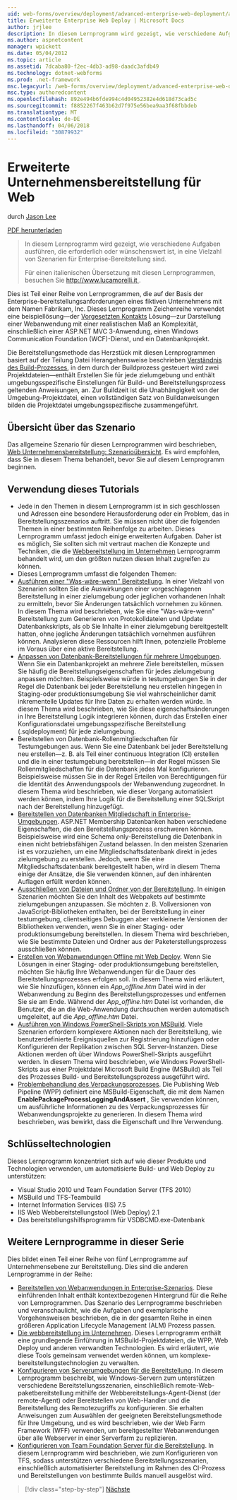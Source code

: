 ```yaml
---
uid: web-forms/overview/deployment/advanced-enterprise-web-deployment/advanced-enterprise-web-deployment
title: Erweiterte Enterprise Web Deploy | Microsoft Docs
author: jrjlee
description: In diesem Lernprogramm wird gezeigt, wie verschiedene Aufgaben ausführen, die erforderlich oder wünschenswert ist, in eine Vielzahl von Szenarien für Enterprise-Bereitstellung sind. Für eine italienische Translati...
ms.author: aspnetcontent
manager: wpickett
ms.date: 05/04/2012
ms.topic: article
ms.assetid: 7dcaba80-f2ec-4db3-ad98-daadc3afdb49
ms.technology: dotnet-webforms
ms.prod: .net-framework
msc.legacyurl: /web-forms/overview/deployment/advanced-enterprise-web-deployment/advanced-enterprise-web-deployment
msc.type: authoredcontent
ms.openlocfilehash: 892e494b6fde994c4d04952382e4d618d73cad5c
ms.sourcegitcommit: f8852267f463b62d7f975e56bea9aa3f68fbbdeb
ms.translationtype: MT
ms.contentlocale: de-DE
ms.lasthandoff: 04/06/2018
ms.locfileid: "30879932"
---
```

<a name="advanced-enterprise-web-deployment"></a>Erweiterte Unternehmensbereitstellung für Web
====================
durch [Jason Lee](https://github.com/jrjlee)

[PDF herunterladen](https://msdnshared.blob.core.windows.net/media/MSDNBlogsFS/prod.evol.blogs.msdn.com/CommunityServer.Blogs.Components.WeblogFiles/00/00/00/63/56/8130.DeployingWebAppsInEnterpriseScenarios.pdf)

> In diesem Lernprogramm wird gezeigt, wie verschiedene Aufgaben ausführen, die erforderlich oder wünschenswert ist, in eine Vielzahl von Szenarien für Enterprise-Bereitstellung sind.
> 
> Für einen italienischen Übersetzung mit diesen Lernprogrammen, besuchen Sie [ http://www.lucamorelli.it ](http://www.lucamorelli.it).


Dies ist Teil einer Reihe von Lernprogrammen, die auf der Basis der Enterprise-bereitstellungsanforderungen eines fiktiven Unternehmens mit dem Namen Fabrikam, Inc. Dieses Lernprogramm Zeichenreihe verwendet eine beispiellösung&#x2014;der [Vorgesetzten Kontakts](../web-deployment-in-the-enterprise/the-contact-manager-solution.md) Lösung&#x2014;zur Darstellung einer Webanwendung mit einer realistischen Maß an Komplexität, einschließlich einer ASP.NET MVC 3-Anwendung, einen Windows Communication Foundation (WCF)-Dienst, und ein Datenbankprojekt.

Die Bereitstellungsmethode das Herzstück mit diesen Lernprogrammen basiert auf der Teilung Datei Herangehensweise beschrieben [Verständnis des Build-Prozesses](../web-deployment-in-the-enterprise/understanding-the-build-process.md), in dem durch der Buildprozess gesteuert wird zwei Projektdateien&#x2014;enthält Erstellen Sie für jede zielumgebung und enthält umgebungsspezifische Einstellungen für Build- und Bereitstellungsprozess geltenden Anweisungen, an. Zur Buildzeit ist die Unabhängigkeit von der Umgebung-Projektdatei, einen vollständigen Satz von Buildanweisungen bilden die Projektdatei umgebungsspezifische zusammengeführt.

## <a name="scenario-overview"></a>Übersicht über das Szenario

Das allgemeine Szenario für diesen Lernprogrammen wird beschrieben, [Web Unternehmensbereitstellung: Szenarioübersicht](../deploying-web-applications-in-enterprise-scenarios/enterprise-web-deployment-scenario-overview.md). Es wird empfohlen, dass Sie in diesem Thema behandelt, bevor Sie auf diesem Lernprogramm beginnen.

## <a name="how-to-use-this-tutorial"></a>Verwendung dieses Tutorials

- Jede in den Themen in diesem Lernprogramm ist in sich geschlossen und Adressen eine besondere Herausforderung oder ein Problem, das in Bereitstellungsszenarios auftritt. Sie müssen nicht über die folgenden Themen in einer bestimmten Reihenfolge zu arbeiten. Dieses Lernprogramm umfasst jedoch einige erweiterten Aufgaben. Daher ist es möglich, Sie sollten sich mit vertraut machen die Konzepte und Techniken, die die [Webbereitstellung im Unternehmen](../web-deployment-in-the-enterprise/web-deployment-in-the-enterprise.md) Lernprogramm behandelt wird, um den größten nutzen diesen Inhalt zugreifen zu können.
- Dieses Lernprogramm umfasst die folgenden Themen:
- [Ausführen einer "Was-wäre-wenn" Bereitstellung](performing-a-what-if-deployment.md). In einer Vielzahl von Szenarien sollten Sie die Auswirkungen einer vorgeschlagenen Bereitstellung in einer zielumgebung oder jeglichen vorhandenen Inhalt zu ermitteln, bevor Sie Änderungen tatsächlich vornehmen zu können. In diesem Thema wird beschrieben, wie Sie eine "Was-wäre-wenn" Bereitstellung zum Generieren von Protokolldateien und Update Datenbankskripts, als ob Sie Inhalte in einer zielumgebung bereitgestellt hatten, ohne jegliche Änderungen tatsächlich vornehmen ausführen können. Analysieren diese Ressourcen hilft Ihnen, potenzielle Probleme im Voraus über eine aktive Bereitstellung.
- [Anpassen von Datenbank-Bereitstellungen für mehrere Umgebungen](customizing-database-deployments-for-multiple-environments.md). Wenn Sie ein Datenbankprojekt an mehrere Ziele bereitstellen, müssen Sie häufig die Bereitstellungseigenschaften für jedes zielumgebung anpassen möchten. Beispielsweise würde in testumgebungen Sie in der Regel die Datenbank bei jeder Bereitstellung neu erstellen hingegen in Staging-oder produktionsumgebung Sie viel wahrscheinlicher damit inkrementelle Updates für Ihre Daten zu erhalten werden würde. In diesem Thema wird beschrieben, wie Sie diese eigenschaftsänderungen in Ihre Bereitstellung Logik integrieren können, durch das Erstellen einer Konfigurationsdatei umgebungsspezifische Bereitstellung (.sqldeployment) für jede zielumgebung.
- Bereitstellen von Datenbank-Rollenmitgliedschaften für Testumgebungen aus. Wenn Sie eine Datenbank bei jeder Bereitstellung neu erstellen&#x2014;z. B. als Teil einer continuous Integration (CI) erstellen und die in einer testumgebung bereitstellen&#x2014;in der Regel müssen Sie Rollenmitgliedschaften für die Datenbank jedes Mal konfigurieren. Beispielsweise müssen Sie in der Regel Erteilen von Berechtigungen für die Identität des Anwendungspools der Webanwendung zugeordnet. In diesem Thema wird beschrieben, wie dieser Vorgang automatisiert werden können, indem Ihre Logik für die Bereitstellung einer SQL­Skript nach der Bereitstellung hinzugefügt.
- [Bereitstellen von Datenbanken Mitgliedschaft in Enterprise-Umgebungen](deploying-membership-databases-to-enterprise-environments.md). ASP.NET Membership Datenbanken haben verschiedene Eigenschaften, die den Bereitstellungsprozess erschweren können. Beispielsweise wird eine Schema only-Bereitstellung die Datenbank in einen nicht betriebsfähigen Zustand belassen. In den meisten Szenarien ist es vorzuziehen, um eine Mitgliedschaftsdatenbank direkt in jedes zielumgebung zu erstellen. Jedoch, wenn Sie eine Mitgliedschaftsdatenbank bereitgestellt haben, wird in diesem Thema einige der Ansätze, die Sie verwenden können, auf den inhärenten Auflagen erfüllt werden können.
- [Ausschließen von Dateien und Ordner von der Bereitstellung](excluding-files-and-folders-from-deployment.md). In einigen Szenarien möchten Sie den Inhalt des Webpakets auf bestimmte zielumgebungen anzupassen. Sie möchten z. B. Vollversionen von JavaScript-Bibliotheken enthalten, bei der Bereitstellung in einer testumgebung, clientseitiges Debuggen aber verkleinerte Versionen der Bibliotheken verwenden, wenn Sie in einer Staging- oder produktionsumgebung bereitstellen. In diesem Thema wird beschrieben, wie Sie bestimmte Dateien und Ordner aus der Paketerstellungsprozess ausschließen können.
- [Erstellen von Webanwendungen Offline mit Web Deploy](taking-web-applications-offline-with-web-deploy.md). Wenn Sie Lösungen in einer Staging- oder produktionsumgebung bereitstellen, möchten Sie häufig Ihre Webanwendungen für die Dauer des Bereitstellungsprozesses erfolgen soll. In diesem Thema wird erläutert, wie Sie hinzufügen, können ein *App\_offline.htm* Datei wird in der Webanwendung zu Beginn des Bereitstellungsprozesses und entfernen Sie sie am Ende. Während der *App\_offline.htm* Datei ist vorhanden, die Benutzer, die an die Web-Anwendung durchsuchen werden automatisch umgeleitet, auf die *App\_offline.htm* Datei.
- [Ausführen von Windows PowerShell-Skripts von MSBuild](running-windows-powershell-scripts-from-msbuild-project-files.md). Viele Szenarien erfordern komplexere Aktionen nach der Bereitstellung, wie benutzerdefinierte Ereignisquellen zur Registrierung hinzufügen oder Konfigurieren der Replikation zwischen SQL Server-Instanzen. Diese Aktionen werden oft über Windows PowerShell-Skripts ausgeführt werden. In diesem Thema wird beschrieben, wie Windows PowerShell-Skripts aus einer Projektdatei Microsoft Build Engine (MSBuild) als Teil des Prozesses Build- und Bereitstellungsprozess ausgeführt wird.
- [Problembehandlung des Verpackungsprozesses](troubleshooting-the-packaging-process.md). Die Publishing Web Pipeline (WPP) definiert eine MSBuild-Eigenschaft, die mit dem Namen **EnablePackageProcessLoggingAndAssert** , Sie verwenden können, um ausführliche Informationen zu des Verpackungsprozesses für Webanwendungsprojekte zu generieren. In diesem Thema wird beschrieben, was bewirkt, dass die Eigenschaft und Ihre Verwendung.

## <a name="key-technologies"></a>Schlüsseltechnologien

Dieses Lernprogramm konzentriert sich auf wie dieser Produkte und Technologien verwenden, um automatisierte Build- und Web Deploy zu unterstützen:

- Visual Studio 2010 und Team Foundation Server (TFS 2010)
- MSBuild und TFS-Teambuild
- Internet Information Services (IIS) 7.5
- IIS Web Webbereitstellungstool (Web Deploy) 2.1
- Das bereitstellungshilfsprogramm für VSDBCMD.exe-Datenbank

## <a name="other-tutorials-in-this-series"></a>Weitere Lernprogramme in dieser Serie

Dies bildet einen Teil einer Reihe von fünf Lernprogramme auf Unternehmensebene zur Bereitstellung. Dies sind die anderen Lernprogramme in der Reihe:

- [Bereitstellen von Webanwendungen in Enterprise-Szenarios](../deploying-web-applications-in-enterprise-scenarios/deploying-web-applications-in-enterprise-scenarios.md). Diese einführenden Inhalt enthält kontextbezogenen Hintergrund für die Reihe von Lernprogrammen. Das Szenario des Lernprogramme beschrieben und veranschaulicht, wie die Aufgaben und exemplarische Vorgehensweisen beschrieben, die in der gesamten Reihe in einen größeren Application Lifecycle Management (ALM) Prozess passen.
- [Die webbereitstellung im Unternehmen](../web-deployment-in-the-enterprise/web-deployment-in-the-enterprise.md). Dieses Lernprogramm enthält eine grundlegende Einführung in MSBuild-Projektdateien, die WPP, Web Deploy und anderen verwandten Technologien. Es wird erläutert, wie diese Tools gemeinsam verwendet werden können, um komplexe-bereitstellungstechnologien zu verwalten.
- [Konfigurieren von Serverumgebungen für die Bereitstellung](../configuring-server-environments-for-web-deployment/configuring-server-environments-for-web-deployment.md). In diesem Lernprogramm beschreibt, wie Windows-Servern zum unterstützen verschiedene Bereitstellungsszenarien, einschließlich remote-Web-paketbereitstellung mithilfe der Webbereitstellungs-Agent-Dienst (der remote-Agent) oder Bereitstellen von Web-Handler und die Bereitstellung des Remotezugriffs zu konfigurieren. Sie erhalten Anweisungen zum Auswählen der geeigneten Bereitstellungsmethode für Ihre Umgebung, und es wird beschrieben, wie der Web Farm Framework (WFF) verwenden, um bereitgestellter Webanwendungen über alle Webserver in einer Serverfarm zu replizieren.
- [Konfigurieren von Team Foundation Server für die Bereitstellung](../configuring-team-foundation-server-for-web-deployment/configuring-team-foundation-server-for-web-deployment.md). In diesem Lernprogramm wird beschrieben, wie zum Konfigurieren von TFS, sodass unterstützen verschiedene Bereitstellungsszenarien, einschließlich automatisierter Bereitstellung im Rahmen des CI-Prozess und Bereitstellungen von bestimmte Builds manuell ausgelöst wird.

> [!div class="step-by-step"]
> [Nächste](performing-a-what-if-deployment.md)
